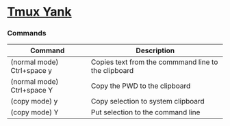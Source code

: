 # [Tmux Yank](https://github.com/tmux-plugins/tmux-yank)

### Commands

| Command                    | Description                                         |
| -------------------------- | --------------------------------------------------- |
| (normal mode) Ctrl+space y | Copies text from the commmand line to the clipboard |
| (normal mode) Ctrl+space Y | Copy the PWD to the clipboard                       |
| (copy mode) y              | Copy selection to system clipboard                  |
| (copy mode) Y              | Put selection to the command line                   |
